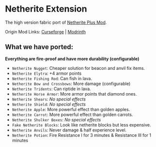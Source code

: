 # Netherite Extension

The high version fabric port of [Netherite Plus Mod](https://github.com/OroArmorModding/Netherite-Plus-Mod).

Origin Mod
Links: [Curseforge](https://www.curseforge.com/minecraft/mc-mods/netherite-plus-mod) | [Modrinth](https://modrinth.com/mod/netherite-plus-mod)

## What we have ported:

**Everything are fire-proof and have more durability (configurable)**

- `Netherite Nugget`: Cheaper solution for beacon and anvil fix items.
- `Netherite Elytra`: +4 armor points
- `Netherite Fishing Rod`: Can fish in lava.
- `Netherite Bow and Crossbows`: More damage (configurable)
- `Netherite Tridents`: Can riptide in lava.
- `Netherite Horse Armor`: More armor points that diamond ones.
- `Netherite Shears`: *No special effects*
- `Netherite Shield`: *No special effects*
- `Netherite Apple`: More powerful effect than golden apples.
- `Netherite Carrot`: More powerful effect than golden carrots.
- `Netherite Shulker Boxes`: *No special effects*
- `Fake Netherite Blocks`: Look like netherite blocks but less expensive.
- `Netherite Anvils`: Never damage & half experience level.
- `Netherite Potion`: Fire Resistance I for 3 minutes & Resistance III for 1 minutes